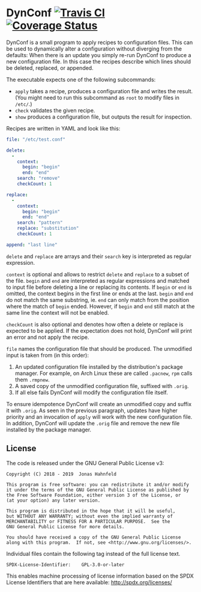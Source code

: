 DynConf [![Travis CI](https://travis-ci.org/hahnjo/dynconf.svg?branch=master)](https://travis-ci.org/hahnjo/dynconf) [![Coverage Status](https://coveralls.io/repos/github/hahnjo/dynconf/badge.svg?branch=master)](https://coveralls.io/github/hahnjo/dynconf?branch=master)
=======

DynConf is a small program to apply recipes to configuration files.
This can be used to dynamically alter a configuration without diverging from the defaults:
When there is an update you simply re-run DynConf to produce a new configuration file.
In this case the recipes describe which lines should be deleted, replaced, or appended.

The executable expects one of the following subcommands:
 * `apply` takes a recipe, produces a configuration file and writes the result.
   (You might need to run this subcommand as `root` to modify files in `/etc/`.)
 * `check` validates the given recipe.
 * `show` produces a configuration file, but outputs the result for inspection.

Recipes are written in YAML and look like this:
```yaml
file: "/etc/test.conf"

delete:
  -
    context:
      begin: "begin"
      end: "end"
    search: "remove"
    checkCount: 1

replace:
  -
    context:
      begin: "begin"
      end: "end"
    search: "pattern"
    replace: "substitution"
    checkCount: 1

append: "last line"
```
`delete` and `replace` are arrays and their `search` key is interpreted as regular expression.

`context` is optional and allows to restrict `delete` and `replace` to a subset of the file.
`begin` and `end` are interpreted as regular expressions and matched to input file before deleting a line or replacing its contents.
If `begin` or `end` is omitted, the context begins in the first line or ends at the last.
`begin` and `end` do not match the same substring, ie. `end` can only match from the position where the match of `begin` ended.
However, if `begin` and `end` still match at the same line the context will not be enabled.

`checkCount` is also optional and denotes how often a delete or replace is expected to be applied.
If the expectation does not hold, DynConf will print an error and not apply the recipe.

`file` names the configuration file that should be produced.
The unmodified input is taken from (in this order):
1. An updated configuration file installed by the distribution's package manager.
   For example, on Arch Linux these are called `.pacnew`, `rpm` calls them `.rmpnew`.
2. A saved copy of the unmodified configuration file, suffixed with `.orig`.
3. If all else fails DynConf will modify the configuration file itself.

To ensure idempotence DynConf will create an unmodified copy and suffix it with `.orig`.
As seen in the previous paragraph, updates have higher priority and an invocation of `apply` will work with the new configuration file.
In addition, DynConf will update the `.orig` file and remove the new file installed by the package manager.

License
-------

The code is released under the GNU General Public License v3:

    Copyright (C) 2018 - 2019  Jonas Hahnfeld

    This program is free software: you can redistribute it and/or modify
    it under the terms of the GNU General Public License as published by
    the Free Software Foundation, either version 3 of the License, or
    (at your option) any later version.

    This program is distributed in the hope that it will be useful,
    but WITHOUT ANY WARRANTY; without even the implied warranty of
    MERCHANTABILITY or FITNESS FOR A PARTICULAR PURPOSE.  See the
    GNU General Public License for more details.

    You should have received a copy of the GNU General Public License
    along with this program.  If not, see <http://www.gnu.org/licenses/>.

Individual files contain the following tag instead of the full license text.

	SPDX-License-Identifier:	GPL-3.0-or-later

This enables machine processing of license information based on the SPDX
License Identifiers that are here available: http://spdx.org/licenses/

